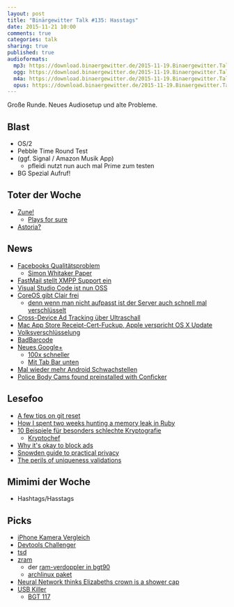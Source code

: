 ```yaml
---
layout: post
title: "Binärgewitter Talk #135: Hasstags"
date: 2015-11-21 10:00
comments: true
categories: talk
sharing: true
published: true
audioformats:
  mp3: https://download.binaergewitter.de/2015-11-19.Binaergewitter.Talk.135.mp3
  ogg: https://download.binaergewitter.de/2015-11-19.Binaergewitter.Talk.135.ogg
  m4a: https://download.binaergewitter.de/2015-11-19.Binaergewitter.Talk.135.m4a
  opus: https://download.binaergewitter.de/2015-11-19.Binaergewitter.Talk.135.opus
---
```

Große Runde. Neues Audiosetup und alte Probleme.

## Blast

- OS/2
- Pebble Time Round Test
- (ggf. Signal / Amazon Musik App)
  * pfleidi nutzt nun auch mal Prime zum testen
- BG Spezial Aufruf!

## Toter der Woche

- [Zune!](http://www.heise.de/newsticker/meldung/MP3-Player-Microsoft-macht-dem-Zune-den-Garaus-2921846.html)
  * [Plays for sure](https://en.wikipedia.org/wiki/Microsoft_PlaysForSure)
- [Astoria?](http://www.heise.de/newsticker/meldung/Portieren-von-Android-Apps-Zukunft-von-Microsofts-Projekt-Astoria-fraglich-2924140.html)

## News

- [Facebooks Qualitätsproblem](http://www.darkcoding.net/software/facebooks-code-quality-problem/)
  * [Simon Whitaker Paper](http://media.ogn.s3.amazonaws.com/microslot-SimonWhitaker.pdf)
- [FastMail stellt XMPP Support ein](http://blog.fastmail.com/2015/11/16/shutting-down-our-xmpp-chat-service/)
- [Visual Studio Code ist nun OSS](http://blogs.msdn.com/b/vscode/archive/2015/11/17/announcing-visual-studio-code-beta.aspx)
- [CoreOS gibt Clair frei](https://coreos.com/blog/vulnerability-analysis-for-containers/)
  * [denn wenn man nicht aufpasst ist der Server auch schnell mal verschlüsselt](http://www.pro-linux.de/news/1/22948/linuxencoder1-verschluesselungstrojaner-unter-linux.html)
- [Cross-Device Ad Tracking über Ultraschall](http://arstechnica.com/tech-policy/2015/11/beware-of-ads-that-use-inaudible-sound-to-link-your-phone-tv-tablet-and-pc/)
- [Mac App Store Receipt-Cert-Fuckup, Apple verspricht OS X Update](http://www.heise.de/mac-and-i/meldung/Mac-App-Store-OS-X-Update-soll-App-Probleme-beseitigen-2924240.html)
- [Volksverschlüsselung](http://www.heise.de/newsticker/meldung/Volksverschluesselung-Telekom-will-E-Mails-Ende-zu-Ende-verschluesseln-2925173.html)
- [BadBarcode](https://threatpost.com/one-badbarcode-spoils-whole-bunch/115362/)
- [Neues Google+](https://googleblog.blogspot.fr/2015/11/introducing-new-google.html)
  * [100x schneller](https://developers.google.com/web/showcase/case-study/googleplus)
  * [Mit Tab Bar unten](https://twitter.com/lukew/status/666753906370711552)
- [Mal wieder mehr Android Schwachstellen](http://arstechnica.com/security/2015/11/android-adware-can-install-itself-even-when-users-explicitly-reject-it/)
- [Police Body Cams found preinstalled with Conficker](http://arstechnica.com/security/2015/11/police-body-cams-found-pre-installed-with-notorious-conficker-worm/)

## Lesefoo

- [A few tips on git reset](https://danlimerick.wordpress.com/2012/03/05/a-few-tips-on-git-reset/)
- [How I spent two weeks hunting a memory leak in Ruby](http://www.be9.io/2015/09/21/memory-leak/)
- [10 Beispiele für besonders schlechte Kryptografie](http://scienceblogs.de/klausis-krypto-kolumne/2013/08/17/zehn-beispiele-fur-besonders-schlechte-kryptografie-teil-13/)
  * [Kryptochef](http://web.archive.org/web/20140416104331/http://www.kryptochef.net/)
- [Why it's okay to block ads](http://blog.practicalethics.ox.ac.uk/2015/10/why-its-ok-to-block-ads/)
- [Snowden guide to practical privacy](http://www.theregister.co.uk/2015/11/12/snowden_guide_to_practical_privacy/)
- [The perils of uniqueness validations](https://robots.thoughtbot.com/the-perils-of-uniqueness-validations)

## Mimimi der Woche

- Hashtags/Hasstags

## Picks

- [iPhone Kamera Vergleich](http://snapsnapsnap.photos/iphone-6s-camera-comparison/)
- [Devtools Challenger](http://devtoolschallenger.com/)
- [tsd](https://github.com/DefinitelyTyped/tsd)
- [zram](https://www.kernel.org/doc/Documentation/blockdev/zram.txt)
  * der [ram-verdoppler in bgt90](http://blog.binaergewitter.de/2014/04/01/binaergewitter-talk-number-90-puffmais-zeit)
  * [archlinux paket](https://aur.archlinux.org/packages/zswap/)
- [Neural Network thinks Elizabeths crown is a shower cap](https://twitter.com/b0rk/status/663561923007508480)
- [USB Killer](http://arstechnica.com/security/2015/10/usb-killer-flash-drive-can-fry-your-computers-innards-in-seconds/)
  * [BGT 117](http://blog.binaergewitter.de/2015/03/13/binaergewitter-talk-number-117-e-postbrief-in-die-zukunft)
